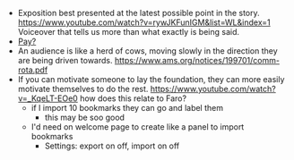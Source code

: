 * Exposition best presented at the latest possible point in the story.
	https://www.youtube.com/watch?v=rywJKFunIGM&list=WL&index=1
	Voiceover that tells us more than what exactly is being said. 
* [Pay?](https://farosapp.com/notes/de853943-3421-4ef6-9b24-cb8e02faf28c)
* An audience is like a herd of cows, moving slowly in the direction they are being driven towards. https://www.ams.org/notices/199701/comm-rota.pdf
* If you can motivate someone to lay the foundation, they can more easily motivate themselves to do the rest.
	https://www.youtube.com/watch?v=_KqeLT-EOe0
	how does this relate to Faro? 
	* if I import 10 bookmarks they can go and label them
		* this may be soo good
	* I'd need on welcome page to create like a panel to import bookmarks
		* Settings: export on off, import on off